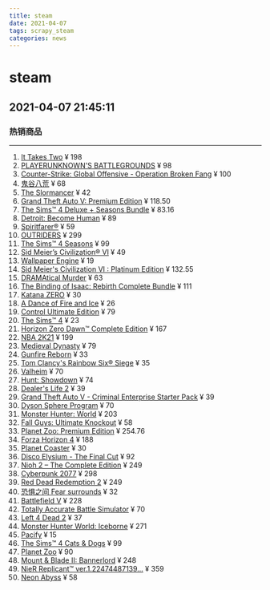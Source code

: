 ```yaml
---
title: steam
date: 2021-04-07 
tags: scrapy_steam
categories: news
---
```

# steam
## 2021-04-07 21:45:11
### 热销商品
******
1. [It Takes Two](https://store.steampowered.com/app/1426210/It_Takes_Two/?snr=1_7_7_7000_150_1) ¥ 198
1. [PLAYERUNKNOWN'S BATTLEGROUNDS](https://store.steampowered.com/app/578080/PLAYERUNKNOWNS_BATTLEGROUNDS/?snr=1_7_7_7000_150_1) ¥ 98
1. [Counter-Strike: Global Offensive - Operation Broken Fang](https://store.steampowered.com/app/1490530/CounterStrike_Global_Offensive__Operation_Broken_Fang/?snr=1_7_7_7000_150_1) ¥ 100
1. [鬼谷八荒](https://store.steampowered.com/app/1468810/_/?snr=1_7_7_7000_150_1) ¥ 68
1. [The Slormancer](https://store.steampowered.com/app/1104280/The_Slormancer/?snr=1_7_7_7000_150_1) ¥ 42
1. [Grand Theft Auto V: Premium Edition](https://store.steampowered.com/bundle/5699/Grand_Theft_Auto_V_Premium_Edition/?snr=1_7_7_7000_150_1) ¥ 118.50
1. [The Sims™ 4 Deluxe + Seasons Bundle](https://store.steampowered.com/bundle/16525/The_Sims_4_Deluxe__Seasons_Bundle/?snr=1_7_7_7000_150_1) ¥ 83.16
1. [Detroit: Become Human](https://store.steampowered.com/app/1222140/Detroit_Become_Human/?snr=1_7_7_7000_150_1) ¥ 89
1. [Spiritfarer®](https://store.steampowered.com/app/972660/Spiritfarer/?snr=1_7_7_7000_150_1) ¥ 59
1. [OUTRIDERS](https://store.steampowered.com/sub/504022/?snr=1_7_7_7000_150_1) ¥ 299
1. [The Sims™ 4 Seasons](https://store.steampowered.com/app/1235733/The_Sims_4_Seasons/?snr=1_7_7_7000_150_1) ¥ 99
1. [Sid Meier’s Civilization® VI](https://store.steampowered.com/app/289070/Sid_Meiers_Civilization_VI/?snr=1_7_7_7000_150_1) ¥ 49
1. [Wallpaper Engine](https://store.steampowered.com/app/431960/Wallpaper_Engine/?snr=1_7_7_7000_150_1) ¥ 19
1. [Sid Meier's Civilization VI : Platinum Edition](https://store.steampowered.com/bundle/12218/Sid_Meiers_Civilization_VI__Platinum_Edition/?snr=1_7_7_7000_150_1) ¥ 132.55
1. [DRAMAtical Murder](https://store.steampowered.com/app/1481080/DRAMAtical_Murder/?snr=1_7_7_7000_150_1) ¥ 63
1. [The Binding of Isaac: Rebirth Complete Bundle](https://store.steampowered.com/bundle/2405/The_Binding_of_Isaac_Rebirth_Complete_Bundle/?snr=1_7_7_7000_150_1) ¥ 111
1. [Katana ZERO](https://store.steampowered.com/app/460950/Katana_ZERO/?snr=1_7_7_7000_150_1) ¥ 30
1. [A Dance of Fire and Ice](https://store.steampowered.com/app/977950/A_Dance_of_Fire_and_Ice/?snr=1_7_7_7000_150_1) ¥ 26
1. [Control Ultimate Edition](https://store.steampowered.com/sub/275147/?snr=1_7_7_7000_150_1) ¥ 79
1. [The Sims™ 4](https://store.steampowered.com/app/1222670/The_Sims_4/?snr=1_7_7_7000_150_1) ¥ 23
1. [Horizon Zero Dawn™ Complete Edition](https://store.steampowered.com/app/1151640/Horizon_Zero_Dawn_Complete_Edition/?snr=1_7_7_7000_150_1) ¥ 167
1. [NBA 2K21](https://store.steampowered.com/app/1225330/NBA_2K21/?snr=1_7_7_7000_150_1) ¥ 199
1. [Medieval Dynasty](https://store.steampowered.com/app/1129580/Medieval_Dynasty/?snr=1_7_7_7000_150_1) ¥ 79
1. [Gunfire Reborn](https://store.steampowered.com/app/1217060/Gunfire_Reborn/?snr=1_7_7_7000_150_1) ¥ 33
1. [Tom Clancy's Rainbow Six® Siege](https://store.steampowered.com/app/359550/Tom_Clancys_Rainbow_Six_Siege/?snr=1_7_7_7000_150_1) ¥ 35
1. [Valheim](https://store.steampowered.com/app/892970/Valheim/?snr=1_7_7_7000_150_1) ¥ 70
1. [Hunt: Showdown](https://store.steampowered.com/app/594650/Hunt_Showdown/?snr=1_7_7_7000_150_1) ¥ 74
1. [Dealer's Life 2](https://store.steampowered.com/app/1343670/Dealers_Life_2/?snr=1_7_7_7000_150_1) ¥ 39
1. [Grand Theft Auto V - Criminal Enterprise Starter Pack](https://store.steampowered.com/app/771300/Grand_Theft_Auto_V__Criminal_Enterprise_Starter_Pack/?snr=1_7_7_7000_150_1) ¥ 39
1. [Dyson Sphere Program](https://store.steampowered.com/app/1366540/Dyson_Sphere_Program/?snr=1_7_7_7000_150_1) ¥ 70
1. [Monster Hunter: World](https://store.steampowered.com/app/582010/Monster_Hunter_World/?snr=1_7_7_7000_150_1) ¥ 203
1. [Fall Guys: Ultimate Knockout](https://store.steampowered.com/app/1097150/Fall_Guys_Ultimate_Knockout/?snr=1_7_7_7000_150_1) ¥ 58
1. [Planet Zoo: Premium Edition](https://store.steampowered.com/bundle/13931/Planet_Zoo_Premium_Edition/?snr=1_7_7_7000_150_1) ¥ 254.76
1. [Forza Horizon 4](https://store.steampowered.com/app/1293830/Forza_Horizon_4/?snr=1_7_7_7000_150_1) ¥ 188
1. [Planet Coaster](https://store.steampowered.com/app/493340/Planet_Coaster/?snr=1_7_7_7000_150_1) ¥ 30
1. [Disco Elysium - The Final Cut](https://store.steampowered.com/app/632470/Disco_Elysium__The_Final_Cut/?snr=1_7_7_7000_150_1) ¥ 92
1. [Nioh 2 – The Complete Edition](https://store.steampowered.com/app/1325200/Nioh_2__The_Complete_Edition/?snr=1_7_7_7000_150_1) ¥ 249
1. [Cyberpunk 2077](https://store.steampowered.com/app/1091500/Cyberpunk_2077/?snr=1_7_7_7000_150_1) ¥ 298
1. [Red Dead Redemption 2](https://store.steampowered.com/app/1174180/Red_Dead_Redemption_2/?snr=1_7_7_7000_150_1) ¥ 249
1. [恐惧之间 Fear surrounds](https://store.steampowered.com/app/1526490/_Fear_surrounds/?snr=1_7_7_7000_150_1) ¥ 32
1. [Battlefield V](https://store.steampowered.com/app/1238810/Battlefield_V/?snr=1_7_7_7000_150_1) ¥ 228
1. [Totally Accurate Battle Simulator](https://store.steampowered.com/app/508440/Totally_Accurate_Battle_Simulator/?snr=1_7_7_7000_150_1) ¥ 70
1. [Left 4 Dead 2](https://store.steampowered.com/app/550/Left_4_Dead_2/?snr=1_7_7_7000_150_1) ¥ 37
1. [Monster Hunter World: Iceborne](https://store.steampowered.com/app/1118010/Monster_Hunter_World_Iceborne/?snr=1_7_7_7000_150_1) ¥ 271
1. [Pacify](https://store.steampowered.com/app/967050/Pacify/?snr=1_7_7_7000_150_1) ¥ 15
1. [The Sims™ 4 Cats & Dogs](https://store.steampowered.com/app/1235721/The_Sims_4_Cats__Dogs/?snr=1_7_7_7000_150_1) ¥ 99
1. [Planet Zoo](https://store.steampowered.com/app/703080/Planet_Zoo/?snr=1_7_7_7000_150_1) ¥ 90
1. [Mount & Blade II: Bannerlord](https://store.steampowered.com/app/261550/Mount__Blade_II_Bannerlord/?snr=1_7_7_7000_150_1) ¥ 248
1. [NieR Replicant™ ver.1.22474487139...](https://store.steampowered.com/app/1113560/NieR_Replicant_ver122474487139/?snr=1_7_7_7000_150_1) ¥ 359
1. [Neon Abyss](https://store.steampowered.com/app/788100/Neon_Abyss/?snr=1_7_7_7000_150_1) ¥ 58
